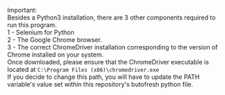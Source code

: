Important:
<br>Besides a Python3 installation, there are 3 other components required to run this program.
<br>1 - Selenium for Python
<br>2 - The Google Chrome browser.
<br>3 - The correct ChromeDriver installation corresponding to the version of Chrome installed on your system.
<br>Once downloaded, please ensure that the ChromeDriver executable is located at `C:\Program Files (x86)\chromedriver.exe`
<br>If you decide to change this path, you will have to update the PATH variable's value set within this repository's butofresh python file.
